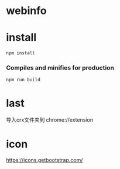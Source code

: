 # webinfo



# install 
```
npm install
```

### Compiles and minifies for production
```
npm run build
```

# last
导入crx文件夹到 chrome://extension

# icon
https://icons.getbootstrap.com/